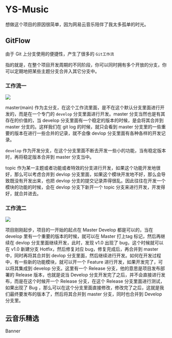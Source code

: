 # YS-Music

想做这个项目的原因很简单，因为网易云音乐陪伴了我太多孤单的时光。

## GitFlow

由于 Git 上分支使用的便捷性，产生了很多的 `Git工作流`

指的就是，在整个项目开发周期的不同阶段，你可以同时拥有多个开放的分支，你可以定期地把某些主题分支合并入其它分支中。

### 工作流一

![](https://pic.imgdb.cn/item/66094f199f345e8d03ec2621.png)

master(main) 作为主分支，在这个工作流里面，是不在这个默认分支里面进行开发的，而是在一个专门的 `develop` 分支里面进行开发。master 分支当然也是有其存在的价值的，当 develop 分支里面有一个稳定的版本的时候，是会将其合并到 master 分支的。这样我们在 git log 的时候，就只会看到 master 分支里的一些重要的版本在进行一些合并的记录，就不会像 devlop 分支里面有各种各样的开发记录。

`develop` 作为开发分支，在这个分支里面不断去开发一些小的功能，当有稳定版本时，再将稳定版本合并到 master 分支当中。

topic 作为某一主题或者功能或者特效的分支进行开发，如果这个功能开发地很好，那么可以考虑合并到 devlop 分支里面，如果这个模块开发地不好，那么会导致既没有开发出来，也把 devlop 分支的提交记录弄得很乱。因此往往在开发一个模块的功能的时候，会在 devlop 分支下新开一个 topic 分支来进行开发，开发得好，就合并进去。

### 工作流二

![](https://pic.imgdb.cn/item/66094f6f9f345e8d03eee7de.png)

项目刚刚起步，项目的一开始的起点在 Master Develop 都是可以的，当在develop 里有一个重要的版本的时候，就可以在 Master 打上tag 标记，然后再继续在 devlop 分支里面继续开发，此时，发现 v1.0 出现了 bug，这个时候就可以在 v1.0 新建分支 Hotfix，然后修复对应 bug，修复完成后，再合并到 master 中，同时再将其合并到 devlop 分支里面，然后继续进行开发。如何在开发过程中，有一些新的功能模块，就可以开一个 Feature 进行开发，如果开发完了，可以将其集成到 develop 分支。这里有一个 Release 分支，他的意思是项目发布部署的 Release 版本，也就是说当 Develop 分支开发完了之后，并不会直接进行发布，而是在这个时候开一个 Release 分支，在这个 Release 分支里面进行测试，如果出现了 Bug ，那么可以在这个分支里面直接修改，修改完了之后，这就是我们最终要发布的版本了，然后将其合并到 master 分支，同时也合并到 Develop 分支里。


## 云音乐精选

Banner
